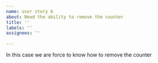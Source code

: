 ```yaml
---
name: user story 6
about: Need the ability to remove the counter
title: ''
labels: ''
assignees: ''

---
```


In this case we are force to know how to remove the counter
